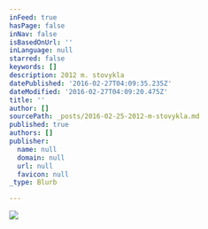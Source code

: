 ```yaml
---
inFeed: true
hasPage: false
inNav: false
isBasedOnUrl: ''
inLanguage: null
starred: false
keywords: []
description: 2012 m. stovykla
datePublished: '2016-02-27T04:09:35.235Z'
dateModified: '2016-02-27T04:09:20.475Z'
title: ''
author: []
sourcePath: _posts/2016-02-25-2012-m-stovykla.md
published: true
authors: []
publisher:
  name: null
  domain: null
  url: null
  favicon: null
_type: Blurb

---
```

> 

![](https://s3-us-west-2.amazonaws.com/the-grid-img/p/76dd38620dcf39a99b0b21539e6d958c911ed9ab.jpg)